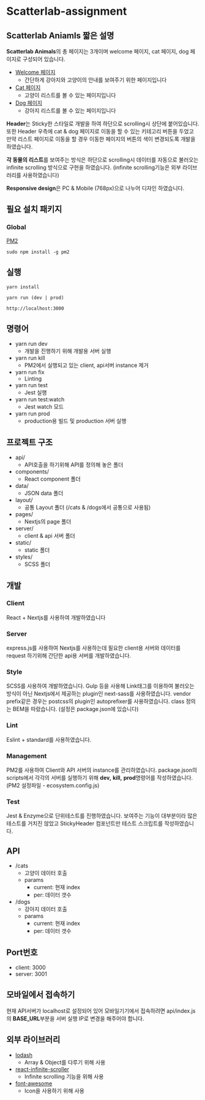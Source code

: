 # Scatterlab-assignment

## Scatterlab Aniamls 짧은 설명
**Scatterlab Animals**의 총 페이지는 3개이며 welcome 페이지, cat 페이지, dog 페이지로 구성되어 있습니다. 

- [Welcome 페이지](http://localhost:3000)
  - 간단하게 강아지와 고양이의 안내를 보여주기 위한 페이지입니다
- [Cat 페이지](http://localhost:3000/cat)
  - 고양이 리스트를 볼 수 있는 페이지입니다
- [Dog 페이지](http://localhost:3000/dog)
  - 강아지 리스트를 볼 수 있는 페이지입니다

**Header**는 Sticky한 스타일로 개발을 하여 하단으로 scrolling시 상단에 붙어있습니다. 또한 Header 우측에 cat & dog 페이지로 이동을 할 수 있는 키테고리 버튼을 두었고 만약 리스트 페이지로 이동을 할 경우 이동한 페이지의 버튼의 색이 변경되도록 개발을 하였습니다.

**각 동물의 리스트**를 보여주는 방식은 하단으로 scrolling시 데이터를 자동으로 불러오는 infinite scrolling 방식으로 구현을 하였습니다. (infinite scrolling기능은 외부 라이브러리를 사용하였습니다)

**Responsive design**은 PC & Mobile (768px)으로 나누어 디자인 하였습니다.


## 필요 설치 패키지
### Global
[PM2](https://github.com/Unitech/pm2)
```
sudo npm install -g pm2
```


## 실행

```
yarn install
```
```
yarn run (dev | prod)
```
```
http://localhost:3000
```


## 명령어
- yarn run dev
  - 개발을 진행하기 위해 개발용 서버 실행
- yarn run kill
  - PM2에서 실행되고 있는 client, api서버 instance 제거
- yarn run fix
  - Linting
- yarn run test
  - Jest 실행
- yarn run test:watch
  - Jest watch 모드
- yarn run prod
  - production용 빌드 및 production 서버 실행


## 프로젝트 구조
- api/
  - API호출을 하기위해 API를 정의해 놓은 폴더
- components/
  - React component 폴더
- data/
  - JSON data 폴더
- layout/
  - 공통 Layout 폴더 (/cats & /dogs에서 공통으로 사용됨)
- pages/
  - Nextjs의 page 폴더
- server/
  - client & api 서버 폴더
- static/
  - static 폴더
- styles/
  - SCSS 폴더


## 개발
### Client
React + Nextjs를 사용하여 개발하였습니다

### Server
express.js를 사용하여 Nextjs를 사용하는데 필요한 client용 서버와 데이터를 request 하기위해 간단한 api용 서버를 개발하였습니다.

### Style
SCSS를 사용하여 개발하였습니다. Gulp 등을 사용해 Link태그를 이용하여 불러오는 방식이 아닌 Nextjs에서 제공하는 plugin인 next-sass를 사용하였습니다. vendor prefix같은 경우는 postcss의 plugin인 autoprefixer를 사용하였습니다. class 정의는 BEM을 따랐습니다. (설정은 package.json에 있습니다)

### Lint
Eslint + standard를 사용하였습니다.

### Management
PM2를 사용하여 Client와 API 서버의 instance를 관리하였습니다. package.json의 scripts에서 각각의 서버를 실행하기 위해 **dev,** **kill,** **prod**명령어를 작성하였습니다. (PM2  설정파일 - ecosystem.config.js)

### Test
Jest & Enzyme으로 단위테스트를 진행하였습니다. 보여주는 기능이 대부분이라 많은 테스트를 거치진 않았고 StickyHeader 컴포넌트만 테스트 스크립트를 작성하였습니다.


## API
- /cats
  - 고양이 데이터 호출
  - params
    - current: 현재 index
    - per: 데이터 갯수
- /dogs
  - 강아지 데이터 호출
  - params
    - current: 현재 index
    - per: 데이터 갯수


## Port번호
- client: 3000
- server: 3001


## 모바일에서 접속하기
현재 API서버가 localhost로 설정되어 있어 모바일기기에서 접속하려면 api/index.js의 **BASE_URL**부분을 서버 실행 IP로 변경을 해주어야 합니다.


## 외부 라이브러리
- [lodash](https://github.com/lodash/lodash)
  - Array & Object를 다루기 위해 사용
- [react-infinite-scroller](https://github.com/CassetteRocks/react-infinite-scroller)
  - Infinite scrolling 기능을 위해 사용
- [font-awesome](https://fontawesome.com/)
  - Icon을 사용하기 위해 사용